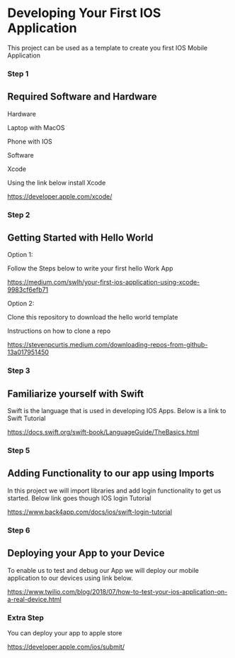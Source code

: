 

# Developing Your First IOS Application

This project can be used as a template to create you first IOS Mobile Application

### Step 1

## Required Software and Hardware

  Hardware
  
  Laptop with MacOS
  
  Phone with IOS
  
  Software

  Xcode
    
  Using the link below install Xcode 
  
  https://developer.apple.com/xcode/
  
### Step 2

## Getting Started with Hello World


Option 1:

Follow the Steps below to write your first hello Work App

https://medium.com/swlh/your-first-ios-application-using-xcode-9983cf6efb71

Option 2: 

Clone this repository to download the hello world template

Instructions on how to clone a repo 

https://stevenpcurtis.medium.com/downloading-repos-from-github-13a017951450

### Step 3

## Familiarize yourself with Swift

Swift is the language that is used in developing IOS Apps. Below is a link to Swift Tutorial

https://docs.swift.org/swift-book/LanguageGuide/TheBasics.html

### Step 5

## Adding Functionality to our app using Imports

In this project we will import libraries and add login functionality to get us started. Below link goes though IOS login Tutorial 

https://www.back4app.com/docs/ios/swift-login-tutorial


### Step 6

## Deploying your App to your Device

To enable us to test and debug our App we will deploy our mobile application to our devices using link below.

https://www.twilio.com/blog/2018/07/how-to-test-your-ios-application-on-a-real-device.html

### Extra Step

You can deploy your app to apple store

https://developer.apple.com/ios/submit/
